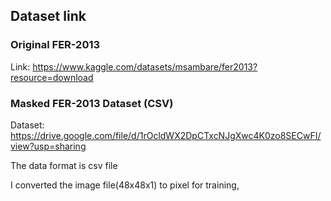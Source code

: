 ## Dataset link

### Original FER-2013
Link: https://www.kaggle.com/datasets/msambare/fer2013?resource=download


### Masked FER-2013 Dataset (CSV)

Dataset: https://drive.google.com/file/d/1rOcldWX2DpCTxcNJgXwc4K0zo8SECwFI/view?usp=sharing

The data format is csv file

I converted the image file(48x48x1) to pixel for training,
